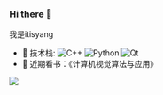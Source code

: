 ### Hi there 👋

<!--
**itisyang/itisyang** is a ✨ _special_ ✨ repository because its `README.md` (this file) appears on your GitHub profile.

Here are some ideas to get you started:

- 🔭 I’m currently working on ...
- 🌱 I’m currently learning ...
- 👯 I’m looking to collaborate on ...
- 🤔 I’m looking for help with ...
- 💬 Ask me about ...
- 📫 How to reach me: ...
- 😄 Pronouns: ...
- ⚡ Fun fact: ...
-->


我是itisyang

- 🚀 技术栈:
  ![C++](https://img.shields.io/badge/-C++-00599C?style=plastic&log=C++)
  ![Python](https://img.shields.io/badge/-Python-8fcfd1?style=plastic&logo=Python)
  ![Qt](https://img.shields.io/badge/-Qt-000000?style=plastic&logo=Qt)
- 🌱 近期看书：《计算机视觉算法与应用》

![](https://github-readme-stats.vercel.app/api?username=mayandev)
